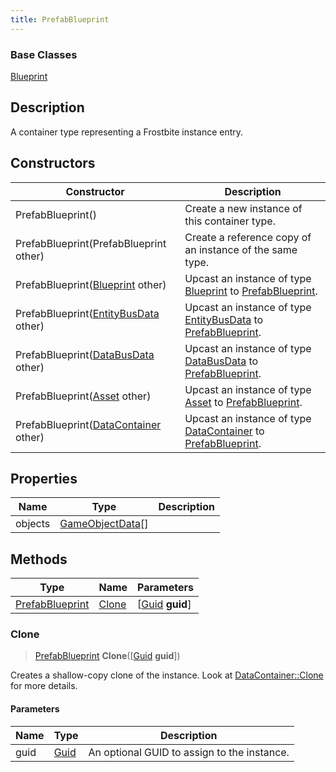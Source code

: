 ```yaml
---
title: PrefabBlueprint
---
```

### Base Classes

[Blueprint](/vext/ref/fb/blueprint/)

## Description

A container type representing a Frostbite instance entry.

## Constructors

| Constructor                                                                | Description                                                                                                           |
| -------------------------------------------------------------------------- | --------------------------------------------------------------------------------------------------------------------- |
| PrefabBlueprint()                                                          | Create a new instance of this container type.                                                                         |
| PrefabBlueprint(PrefabBlueprint other)                                     | Create a reference copy of an instance of the same type.                                                              |
| PrefabBlueprint([Blueprint](/vext/ref/fb/blueprint/) other)                              | Upcast an instance of type [Blueprint](/vext/ref/fb/blueprint/) to [PrefabBlueprint](/vext/ref/fb/prefabblueprint/).                              |
| PrefabBlueprint([EntityBusData](/vext/ref/fb/entitybusdata/) other)                      | Upcast an instance of type [EntityBusData](/vext/ref/fb/entitybusdata/) to [PrefabBlueprint](/vext/ref/fb/prefabblueprint/).                      |
| PrefabBlueprint([DataBusData](/vext/ref/fb/databusdata/) other)                          | Upcast an instance of type [DataBusData](/vext/ref/fb/databusdata/) to [PrefabBlueprint](/vext/ref/fb/prefabblueprint/).                          |
| PrefabBlueprint([Asset](/vext/ref/fb/asset/) other)                                      | Upcast an instance of type [Asset](/vext/ref/fb/asset/) to [PrefabBlueprint](/vext/ref/fb/prefabblueprint/).                                      |
| PrefabBlueprint([DataContainer](/vext/ref/shared/class/datacontainer) other) | Upcast an instance of type [DataContainer](/vext/ref/shared/class/datacontainer) to [PrefabBlueprint](/vext/ref/fb/prefabblueprint/). |

## Properties

| Name    | Type                                 | Description |
| ------- | ------------------------------------ | ----------- |
| objects | [GameObjectData](/vext/ref/fb/gameobjectdata/)\[\] |             |

## Methods

| Type                               | Name            | Parameters                                     |
| ---------------------------------- | --------------- | ---------------------------------------------- |
| [PrefabBlueprint](/vext/ref/fb/prefabblueprint/) | [Clone](#clone) | \[[Guid](/vext/ref/shared/class/guid) **guid**\] |

### Clone

> [PrefabBlueprint](/vext/ref/fb/prefabblueprint/) **Clone**(\[[Guid](/vext/ref/shared/class/guid) **guid**\])

Creates a shallow-copy clone of the instance. Look at [DataContainer::Clone](/vext/ref/shared/class/datacontainer#clone) for more details.

#### Parameters

| Name | Type         | Description                                 |
| ---- | ------------ | ------------------------------------------- |
| guid | [Guid](/vext/ref/shared/class/guid/) | An optional GUID to assign to the instance. |
